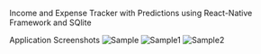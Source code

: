 Income and Expense Tracker with Predictions using React-Native Framework and SQlite

Application Screenshots 
![Sample](https://user-images.githubusercontent.com/106059541/191643446-8a7d4a90-90bf-4546-be2d-aee279adc216.jpg)
![Sample1](https://user-images.githubusercontent.com/106059541/191643541-a38450cd-9228-4d72-9fdc-a910019fbff7.jpg)
![Sample2](https://user-images.githubusercontent.com/106059541/191643550-7b302328-5392-4c82-8bb4-811d51c8bd87.jpg)
